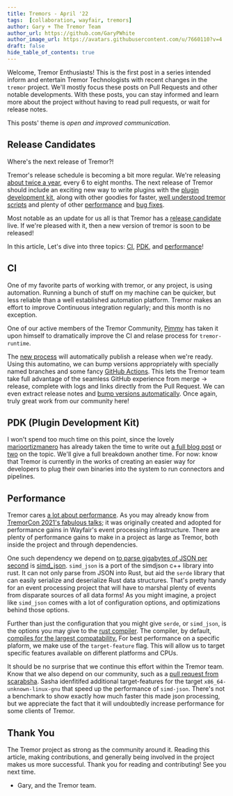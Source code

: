 ```yaml
---
title: Tremors - April '22
tags:  [collaboration, wayfair, tremors]
author: Gary + The Tremor Team
author_url: https://github.com/GaryPWhite
author_image_url: https://avatars.githubusercontent.com/u/7660110?v=4
draft: false
hide_table_of_contents: true
---
```


Welcome, Tremor Enthusiasts! This is the first post in a series intended inform and entertain Tremor Technologists with recent changes in the `tremor` project. We'll mostly focus these posts on Pull Requests and other notable developments. With these posts, you can stay informed and learn more about the project without having to read pull requests, or wait for release notes.

This posts' theme is _open and improved communication_.

## Release Candidates

Where's the next release of Tremor?!

Tremor's release schedule is becoming a bit more regular. We're releasing [about twice a year](https://github.com/tremor-rs/tremor-runtime/releases), every 6 to eight months. The next release of Tremor should include an exciting new way to write plugins with the [plugin development kit](https://github.com/tremor-rs/tremor-runtime/issues/791), along with other goodies for faster, [well understood tremor scripts](https://github.com/tremor-rs/tremor-runtime/pull/1571/files) and plenty of other [performance](https://github.com/tremor-rs/tremor-runtime/pull/1539) and [bug fixes](https://github.com/tremor-rs/tremor-runtime/pull/1537).

Most notable as an update for us all is that Tremor has a [release candidate](https://github.com/tremor-rs/tremor-runtime/releases/tag/v0.12.0-rc.1) live. If we're pleased with it, then a new version of tremor is soon to be released!

In this article, Let's dive into three topics: [CI](#ci), [PDK](#pdk-plugin-development-kit), and [performance](#performance)!

## CI

One of my favorite parts of working with tremor, or any project, is using automation. Running a bunch of stuff on my machine can be quicker, but less reliable than a well established automation platform. Tremor makes an effort to improve Continuous integration regularly; and this month is no exception.

One of our active members of the Tremor Community, [Pimmy](https://github.com/PrimalPimmy) has taken it upon himself to dramatically improve the CI and relase process for `tremor-runtime`.

The [new process](https://github.com/tremor-rs/tremor-runtime/pull/1545/files) will automatically publish a release when we're ready. Using this automatino, we can bump versions appropriately with specially named branches and some fancy [GitHub Actions](https://github.com/tremor-rs/tremor-runtime/runs/6026528631?check_suite_focus=true). This lets the Tremor team take full advantage of the seamless GitHub experience from merge -> release, complete with logs and links directly from the Pull Request. We can even extract release notes and [bump versions automatically](https://github.com/tremor-rs/tremor-runtime/pull/1563/files). Once again, truly great work from our community here!

## PDK (Plugin Development Kit)

I won't spend too much time on this point, since the lovely [marioortizmanero](https://github.com/marioortizmanero) has already taken the time to write out [a full blog post](https://nullderef.com/blog/plugin-abi-stable/) or [two](https://nullderef.com/blog/plugin-impl/) on the topic. We'll give a full breakdown another time. For now: know that Tremor is currently in the works of creating an easier way for developers to plug their own binaries into the system to run connectors and pipelines.

## Performance

Tremor cares [a lot about performance](https://www.tremor.rs/community/development/benchmarks/LogstashBenchmark). As you may already know from [TremorCon 2021's fabulous talks](https://www.youtube.com/watch?v=xsowS5hEKRg&list=PLNTN4J6tdf20vy14FVOazLTdou_8xyvfe&index=4); it was originally created and adopted for performance gains in Wayfair's event processing infrastructure. There are plenty of performance gains to make in a project as large as Tremor, both inside the project and through dependencies.

One such dependency we depend on [to parse gigabytes of JSON per second](https://simdjson.org/) is [simd_json](https://docs.rs/simd-json/0.3.18/simd_json/index.html). `simd_json` is a port of the simdjson c++ library into rust. It can not only parse from JSON into Rust, but aid the `serde` library that can easily serialize and deserialize Rust data structures. That's pretty handy for an event processing project that will have to marshal plenty of events from disparate sources of all data forms! As you might imagine, a project like `simd_json` comes with a lot of configuration options, and optimizations behind those options.

Further than just the configuration that you might give `serde`, or `simd_json`, is the options you may give to the [rust compiler](https://github.com/simd-lite/simd-json/blob/main/.cargo/config). The compiler, by default, [compiles for the largest compatability.](https://docs.rs/simd-json/latest/simd_json/index.html) For best performance on a specific plaform, we make use of the `target-feature` flag. This will allow us to target specific features available on different platforms and CPUs.

It should be no surprise that we continue this effort within the Tremor team. Know that we also depend on our community, such as a [pull request from scarabsha](https://github.com/tremor-rs/tremor-runtime/pull/1522). Sasha idenfitifed additional target-features for the target `x86_64-unknown-linux-gnu` that speed up the performance of `simd-json`. There's not a benchmark to show exactly how much faster this made json processing, but we appreciate the fact that it will undoubtedly increase performance for some clients of Tremor.

## Thank You

The Tremor project as strong as the community around it. Reading this article, making contributions, and generally being involved in the project makes us more successful. Thank you for reading and contributing! See you next time.

- Gary, and the Tremor team.
